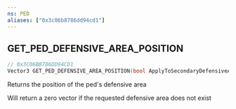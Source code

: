 ```yaml
---
ns: PED
aliases: ["0x3c06b8786dd94cd1"]
---
```

## GET_PED_DEFENSIVE_AREA_POSITION

```c
// 0x3C06B8786DD94CD1
Vector3 GET_PED_DEFENSIVE_AREA_POSITION(bool ApplyToSecondaryDefensiveArea);
```

Returns the position of the ped's defensive area

Will return a zero vector if the requested defensive area does not exist

